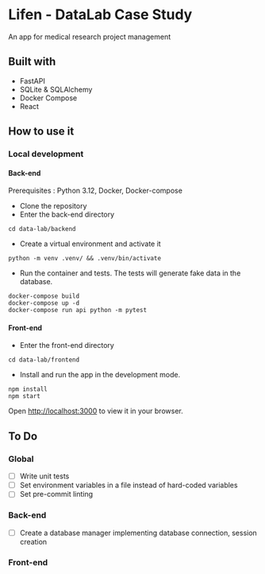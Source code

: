 # Lifen - DataLab Case Study
An app for medical research project management

## Built with
- FastAPI
- SQLite & SQLAlchemy
- Docker Compose
- React


## How to use it

### Local development

#### Back-end

Prerequisites : Python 3.12, Docker, Docker-compose

- Clone the repository
- Enter the back-end directory
````
cd data-lab/backend
````
- Create a virtual environment and activate it
````
python -m venv .venv/ && .venv/bin/activate
````
- Run the container and tests. The tests will generate fake data in the database.
````
docker-compose build
docker-compose up -d
docker-compose run api python -m pytest
````


#### Front-end

- Enter the front-end directory
````
cd data-lab/frontend
````
- Install and run the app in the development mode.
````
npm install
npm start
````

Open [http://localhost:3000](http://localhost:3000) to view it in your browser.



## To Do

### Global
- [ ] Write unit tests
- [ ] Set environment variables in a file instead of hard-coded variables
- [ ] Set pre-commit linting

### Back-end
- [ ] Create a database manager implementing database connection, session creation 

### Front-end

